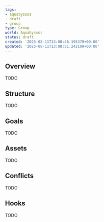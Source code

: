 ```yaml
---
tags:
- aquabyssos
- draft
- group
type: Group
world: Aquabyssos
status: draft
created: '2025-08-11T13:08:46.195370+00:00'
updated: '2025-08-11T13:08:51.242109+00:00'
---
```



## Overview

TODO
## Structure

TODO
## Goals

TODO
## Assets

TODO
## Conflicts

TODO
## Hooks

TODO
